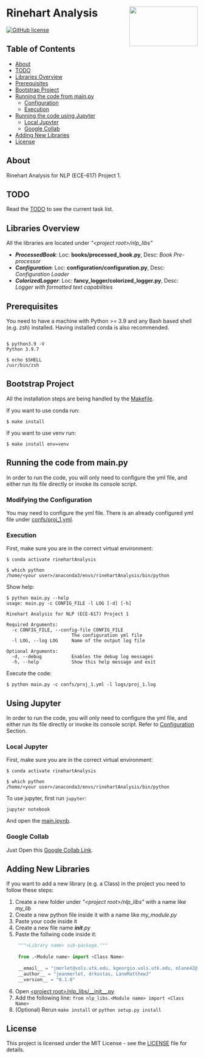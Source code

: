 # Rinehart Analysis<img src='https://avatars.githubusercontent.com/u/90112108' align='right' width='180' height='104'>

[![GitHub license](https://img.shields.io/badge/license-MIT-blue.svg)](https://raw.githubusercontent.com/NLPaladins/rinehartAnalysis/master/LICENSE)

## Table of Contents

+ [About](#about)
+ [TODO](#todo)
+ [Libraries Overview](#lib_overview) 
+ [Prerequisites](#prerequisites)
+ [Bootstrap Project](#bootstrap)
+ [Running the code from main.py](#run_main)
    + [Configuration](#configuration)
    + [Execution](#execution)
+ [Running the code using Jupyter](#jupyter)
    + [Local Jupyter](#local_jupyter)
    + [Google Collab](#google_collab)
+ [Adding New Libraries](#adding_libs) 
+ [License](#license)

## About <a name = "about"></a>

Rinehart Analysis for NLP (ECE-617) Project 1.

## TODO <a name = "todo"></a>

Read the [TODO](TODO.md) to see the current task list.

## Libraries Overview <a name = "lib_overview"></a>

All the libraries are located under *"\<project root>/nlp_libs"*
- ***ProcessedBook***: Loc: **books/processed_book.py**, Desc: *Book Pre-processor*
- ***Configuration***: Loc: **configuration/configuration.py**, Desc: *Configuration Loader*
- ***ColorizedLogger***: Loc: **fancy_logger/colorized_logger.py**, Desc: *Logger with formatted text capabilities*

## Prerequisites <a name = "prerequisites"></a>

You need to have a machine with Python >= 3.9 and any Bash based shell (e.g. zsh) installed.
Having installed conda is also recommended.

```Shell

$ python3.9 -V
Python 3.9.7

$ echo $SHELL
/usr/bin/zsh

```

## Bootstrap Project <a name = "bootstrap"></a>

All the installation steps are being handled by the [Makefile](Makefile).

If you want to use conda run:
```Shell
$ make install
```

If you want to use venv run:
```Shell
$ make install env=venv
```

## Running the code from main.py <a name = "run_main"></a>

In order to run the code, you will only need to configure the yml file, and either run its
file directly or invoke its console script.

### Modifying the Configuration <a name = "configuration"></a>

You may need to configure the yml file. There is an already configured yml file 
under [confs/proj_1.yml](confs/proj_1.yml).

### Execution <a name = "execution"></a>
First, make sure you are in the correct virtual environment:

```Shell
$ conda activate rinehartAnalysis

$ which python
/home/<your user>/anaconda3/envs/rinehartAnalysis/bin/python
```

Show help:
```Shell
$ python main.py --help
usage: main.py -c CONFIG_FILE -l LOG [-d] [-h]

Rinehart Analysis for NLP (ECE-617) Project 1

Required Arguments:
  -c CONFIG_FILE, --config-file CONFIG_FILE
                        The configuration yml file
  -l LOG, --log LOG     Name of the output log file

Optional Arguments:
  -d, --debug           Enables the debug log messages
  -h, --help            Show this help message and exit
```

Execute the code:
```Shell
$ python main.py -c confs/proj_1.yml -l logs/proj_1.log
```

## Using Jupyter <a name = "jupyter"></a>

In order to run the code, you will only need to configure the yml file, and either run its
file directly or invoke its console script. Refer to [Configuration](#configuration) Section.

### Local Jupyter <a name = "local_jupyter"></a>

First, make sure you are in the correct virtual environment:

```Shell
$ conda activate rinehartAnalysis

$ which python
/home/<your user>/anaconda3/envs/rinehartAnalysis/bin/python
```

To use jupyter, first run `jupyter`:

```shell
jupyter notebook
```
And open the [main.ipynb](main.ipynb).

### Google Collab <a name = "google_collab"></a>

Just Open this [Google Collab Link](https://colab.research.google.com/drive/1evpodmjkOM1_NzyinYWJCz4xVRHAXZb6).

## Adding New Libraries <a name = "adding_libs"></a>

If you want to add a new library (e.g. a Class) in the project you need to follow these steps:
1. Create a new folder under *"\<project root>/nlp_libs"* with a name like *my_lib*
2. Create a new python file inside it with a name like *my_module.py*
3. Paste your code inside it
4. Create a new file name *__init__.py*
5. Paste the follwing code inside it:
   ```python
    """<Library name> sub-package."""
    
    from .<Module name> import <Class Name>
    
    __email__ = "jmerlet@vols.utk.edu, kgeorgio.vols.utk.edu, mlane42@vols.utk.edu"
    __author__ = "jeanmerlet, drkostas, LaneMatthewJ"
    __version__ = "0.1.0"
    ```
6. Open [\<project root>/nlp_libs/\_\_init\_\_.py](nlp_libs/__init__.py)
7. Add the following line: ```from nlp_libs.<Module name> import <Class Name>```
8. (Optional) Rerun `make install` or `python setup.py install` 
 
## License <a name = "license"></a>

This project is licensed under the MIT License - see the [LICENSE](LICENSE) file for details.


